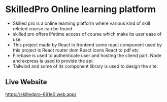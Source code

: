 # SkilledPro Online learning platform

-  Skilled pro is a online learning platform where various kind of skill releted course can be found
-  skilled pro offers lifetime access of course which make its user ease of use
-  This project made by React in frontend some react component used by this project is React router dom React icons React to pdf etc
-  Firebase is used to authenticate user and hosting the cliend part. Node and express is used to provide the api.
-  Tailwind and some of its component library is used to design the site.

## Live Website

https://skilledpro-691e0.web.app/
